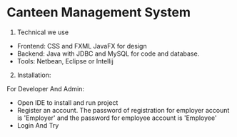 # Canteen Management System

1. Technical we use
- Frontend: CSS and FXML JavaFX for design
- Backend: Java with JDBC and MySQL for code and database.
- Tools: Netbean, Eclipse or Intellij

2. Installation:

For Developer And Admin:
+ Open IDE to install and run project
+ Register an account. The password of registration for employer account is 'Employer' and the password for employee account is 'Employee'
+ Login And Try
